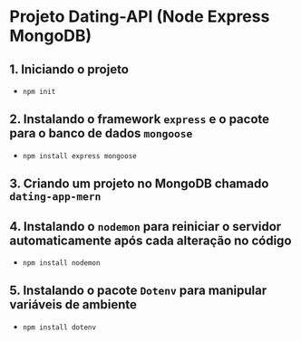 Projeto Dating-API (Node Express MongoDB)
=====================================

## 1. Iniciando o projeto
- `npm init`

## 2. Instalando o framework `express` e o pacote para o banco de dados `mongoose`
- `npm install express mongoose`

## 3. Criando um projeto no MongoDB chamado `dating-app-mern`

## 4. Instalando o `nodemon` para reiniciar o servidor automaticamente após cada alteração no código
- `npm install nodemon`

## 5. Instalando o pacote `Dotenv` para manipular variáveis de ambiente
- `npm install dotenv`